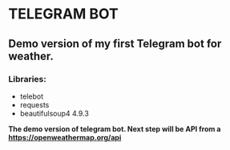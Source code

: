 # TELEGRAM BOT


## Demo version of my first Telegram bot for weather.

### Libraries:
* telebot
* requests
* beautifulsoup4 4.9.3



**The demo version of telegram bot. Next step will be API from a
https://openweathermap.org/api**  


